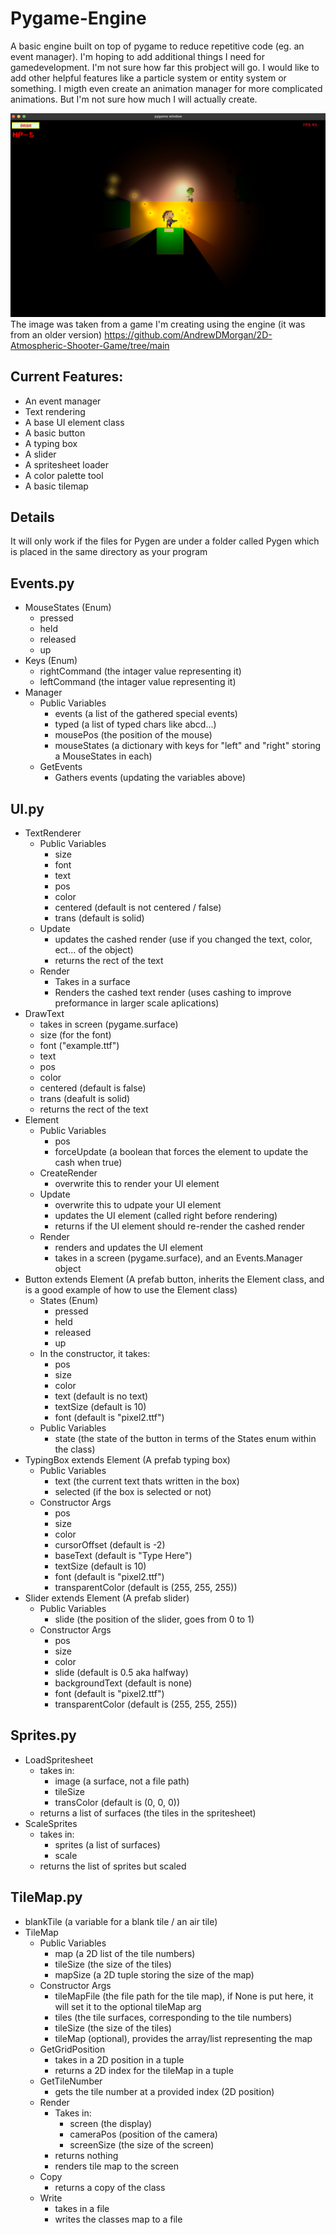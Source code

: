 # Pygame-Engine
A basic engine built on top of pygame to reduce repetitive code (eg. an event manager).
I'm hoping to add additional things I need for gamedevelopment. I'm not sure how far this probject will go. I would like to add other helpful features like a particle system or entity system or something. I migth even create an animation manager for more complicated animations. But I'm not sure how much I will actually create.

![A simple game created using the engine (11/1/2023)](https://github.com/AndrewDMorgan/Pygame-Engine/blob/main/example.png)
The image was taken from a game I'm creating using the engine (it was from an older version) https://github.com/AndrewDMorgan/2D-Atmospheric-Shooter-Game/tree/main

## Current Features:
* An event manager
* Text rendering
* A base UI element class
* A basic button
* A typing box
* A slider
* A spritesheet loader
* A color palette tool
* A basic tilemap

## Details
It will only work if the files for Pygen are under a folder called Pygen which is placed in the same directory as your program

## Events.py
- MouseStates (Enum)
    - pressed
    - held
    - released
    - up
- Keys (Enum)
    - rightCommand (the intager value representing it)
    - leftCommand (the intager value representing it)
- Manager
    - Public Variables
        - events (a list of the gathered special events)
        - typed (a list of typed chars like abcd...)
        - mousePos (the position of the mouse)
        - mouseStates (a dictionary with keys for "left" and "right" storing a MouseStates in each)
    - GetEvents
        - Gathers events (updating the variables above)

## UI.py
- TextRenderer
    - Public Variables
        - size
        - font
        - text
        - pos
        - color
        - centered (default is not centered / false)
        - trans (default is solid)
    - Update
        - updates the cashed render (use if you changed the text, color, ect... of the object)
        - returns the rect of the text
    - Render
        - Takes in a surface
        - Renders the cashed text render (uses cashing to improve preformance in larger scale aplications)
- DrawText
    - takes in screen (pygame.surface)
    - size (for the font)
    - font ("example.ttf")
    - text
    - pos
    - color
    - centered (default is false)
    - trans (deafult is solid)
    - returns the rect of the text
- Element
    - Public Variables
        - pos
        - forceUpdate (a boolean that forces the element to update the cash when true)
    - CreateRender
        - overwrite this to render your UI element
    - Update
        - overwrite this to udpate your UI element
        - updates the UI element (called right before rendering)
        - returns if the UI element should re-render the cashed render
    - Render
        - renders and updates the UI element
        - takes in a screen (pygame.surface), and an Events.Manager object
- Button extends Element (A prefab button, inherits the Element class, and is a good example of how to use the Element class)
    - States (Enum)
        - pressed
        - held
        - released
        - up
    - In the constructor, it takes:
        - pos
        - size
        - color
        - text (default is no text)
        - textSize (default is 10)
        - font (default is "pixel2.ttf")
    - Public Variables
        - state (the state of the button in terms of the States enum within the class)
- TypingBox extends Element (A prefab typing box)
    - Public Variables
        - text (the current text thats written in the box)
        - selected (if the box is selected or not)
    - Constructor Args
        - pos
        - size
        - color
        - cursorOffset (default is -2)
        - baseText (default is "Type Here")
        - textSize (default is 10)
        - font (default is "pixel2.ttf")
        - transparentColor (default is (255, 255, 255))
- Slider extends Element (A prefab slider)
    - Public Variables
        - slide (the position of the slider, goes from 0 to 1)
    - Constructor Args
        - pos
        - size
        - color
        - slide (default is 0.5 aka halfway)
        - backgroundText (default is none)
        - font (default is "pixel2.ttf")
        - transparentColor (default is (255, 255, 255))

## Sprites.py
- LoadSpritesheet
    - takes in:
        - image (a surface, not a file path)
        - tileSize
        - transColor (default is (0, 0, 0))
    - returns a list of surfaces (the tiles in the spritesheet)
- ScaleSprites
    - takes in:
        - sprites (a list of surfaces)
        - scale
    - returns the list of sprites but scaled

## TileMap.py
- blankTile (a variable for a blank tile / an air tile)
- TileMap
    - Public Variables
        - map (a 2D list of the tile numbers)
        - tileSize (the size of the tiles)
        - mapSize (a 2D tuple storing the size of the map)
    - Constructor Args
        - tileMapFile (the file path for the tile map), if None is put here, it will set it to the optional tileMap arg
        - tiles (the tile surfaces, corresponding to the tile numbers)
        - tileSize (the size of the tiles)
        - tileMap (optional), provides the array/list representing the map
    - GetGridPosition
        - takes in a 2D position in a tuple
        - returns a 2D index for the tileMap in a tuple
    - GetTileNumber
        - gets the tile number at a provided index (2D position)
    - Render
        - Takes in:
            - screen (the display)
            - cameraPos (position of the camera)
            - screenSize (the size of the screen)
        - returns nothing
        - renders tile map to the screen
    - Copy
        - returns a copy of the class
    - Write
        - takes in a file
        - writes the classes map to a file



